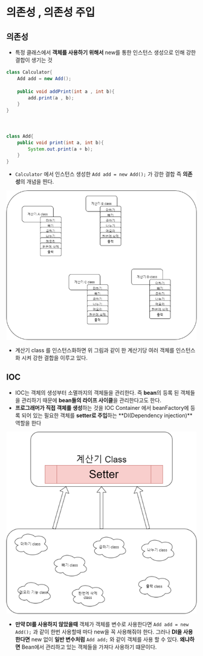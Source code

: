 # 의존성 , 의존성 주입

## 의존성 

- 특정 클래스에서 **객체를 사용하기 위해서** new를 통한 인스턴스 생성으로 인해 강한 결합이 생기는 것

```java
class Calculator{
    Add add = new Add();
    
    public void addPrint(int a , int b){
        add.print(a , b);
    }
}



class Add{
    public void print(int a, int b){
        System.out.print(a + b);
    }
}
```

- `Calculator` 에서 인스턴스 생성한 `Add add = new Add();` 가 강한 결합 즉 **의존성**의 개념을 띈다.

![](readme/Dependence.jpg)

- 계산기 class 를 인스턴스화하면 위 그림과 같이 한 계산기당 여러 객체를 인스턴스화 시켜 강한 결합을 이루고 있다.

## IOC

- IOC는 객체의 생성부터 소멸까지의 객체들을 관리한다. 즉 **bean**의 등록 된 객체들을 관리하기 때문에 **bean들의 라이프 사이클**을 관리한다고도 한다.
- **프로그래머가 직접 객체를 생성**하는 것을  IOC Container 에서 beanFactory에 등록 되어 있는  필요한 객체를 **setter로 주입**하는 **DI(Dependency injection)**역할을 한다

![](IOC.png)

- **만약 DI를 사용하지 않았을때** 객체가 객체를 변수로 사용한다면 `Add add = new Add();` 과 같이 한번 사용할때 마다 new을 꼭 사용해줘야 한다. 그러나 **DI을 사용한다면** new 없이 **일반 변수처럼** `Add add;` 와 같이 객체를 사용 할 수 있다. **왜냐하면** Bean에서 관리하고 있는 객체들을 가져다 사용하기 떄문이다.

